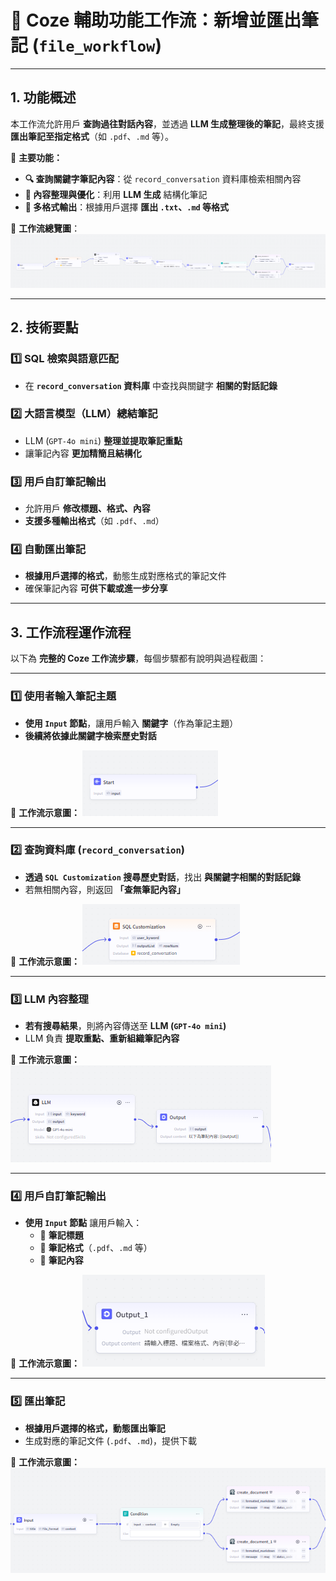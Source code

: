 # 📂 Coze 輔助功能工作流：新增並匯出筆記 (`file_workflow`)

---

## 1. 功能概述

本工作流允許用戶 **查詢過往對話內容**，並透過 **LLM 生成整理後的筆記**，最終支援 **匯出筆記至指定格式**（如 `.pdf`、`.md` 等）。

📌 **主要功能：**
- **🔍 查詢關鍵字筆記內容**：從 `record_conversation` 資料庫檢索相關內容
- **📖 內容整理與優化**：利用 **LLM 生成** 結構化筆記
- **📄 多格式輸出**：根據用戶選擇 **匯出 `.txt`、`.md` 等格式**

📌 **工作流總覽圖**：
![新增並匯出筆記 - 總覽](images/file_workflow.png)

---

## 2. 技術要點

### 1️⃣ **SQL 檢索與語意匹配**
- 在 **`record_conversation` 資料庫** 中查找與關鍵字 **相關的對話記錄**

### 2️⃣ **大語言模型（LLM）總結筆記**
- LLM (`GPT-4o mini`) **整理並提取筆記重點**
- 讓筆記內容 **更加精簡且結構化**

### 3️⃣ **用戶自訂筆記輸出**
- 允許用戶 **修改標題、格式、內容**
- **支援多種輸出格式**（如 `.pdf`、`.md`）

### 4️⃣ **自動匯出筆記**
- **根據用戶選擇的格式**，動態生成對應格式的筆記文件
- 確保筆記內容 **可供下載或進一步分享**

---

## 3. 工作流程運作流程

以下為 **完整的 Coze 工作流步驟**，每個步驟都有說明與過程截圖：

---

### 1️⃣ **使用者輸入筆記主題**
- **使用 `Input` 節點**，讓用戶輸入 **關鍵字**（作為筆記主題）
- **後續將依據此關鍵字檢索歷史對話**

📌 **工作流示意圖：**
![輸入筆記主題](images/file_workflow_1.png)

---

### 2️⃣ **查詢資料庫 (`record_conversation`)**
- **透過 `SQL Customization` 搜尋歷史對話**，找出 **與關鍵字相關的對話記錄**
- 若無相關內容，則返回 **「查無筆記內容」**

📌 **工作流示意圖：**
![查詢筆記內容](images/file_workflow_2.png)

---

### 3️⃣ **LLM 內容整理**
- **若有搜尋結果**，則將內容傳送至 **LLM (`GPT-4o mini`)**
- LLM 負責 **提取重點、重新組織筆記內容**

📌 **工作流示意圖：**
![LLM 整理筆記](images/file_workflow_3.png)

---

### 4️⃣ **用戶自訂筆記輸出**
- **使用 `Input` 節點** 讓用戶輸入：
  - 📌 **筆記標題**
  - 📝 **筆記格式**（`.pdf`、`.md` 等）
  - 📖 **筆記內容**

📌 **工作流示意圖：**
![用戶編輯筆記](images/file_workflow_4.png)

---

### 5️⃣ **匯出筆記**
- **根據用戶選擇的格式，動態匯出筆記**
- 生成對應的筆記文件 (`.pdf`、`.md`)，提供下載

📌 **工作流示意圖：**
![匯出筆記](images/file_workflow_5.png)

